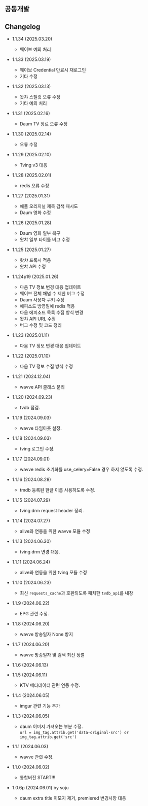 ## 공동개발

## Changelog
- 1.1.34 (2025.03.20)
  - 웨이브 예외 처리

- 1.1.33 (2025.03.19)
  - 웨이브 Credential 만료시 재로그인
  - 기타 수정

- 1.1.32 (2025.03.13)
  - 왓챠 스틸컷 오류 수정
  - 기타 예외 처리

- 1.1.31 (2025.02.16)
  - Daum TV 장르 오류 수정

- 1.1.30 (2025.02.14)
  - 오류 수정

- 1.1.29 (2025.02.10)
  - Tving v3 대응

- 1.1.28 (2025.02.01)
  - redis 오류 수정

- 1.1.27 (2025.01.31)
  - 애플 오리지널 제목 검색 재시도
  - Daum 영화 수정

- 1.1.26 (2025.01.28)
  - Daum 영화 일부 복구
  - 왓챠 일부 타이틀 버그 수정

- 1.1.25 (2025.01.27)
  - 왓챠 프록시 적용
  - 왓챠 API 수정

- 1.1.24p19 (2025.01.26)
  - 다음 TV 정보 변경 대응 업데이트
  - 웨이브 전체 채널 수 제한 버그 수정
  - Daum 사용자 쿠키 수정
  - 에피소드 방영일에 redis 적용
  - 다음 에피소드 목록 수집 방식 변경
  - 왓챠 API URL 수정
  - 버그 수정 및 코드 정리

- 1.1.23 (2025.01.11)
  - 다음 TV 정보 변경 대응 업데이트

- 1.1.22 (2025.01.10)
  - 다음 TV 정보 수집 방식 수정

- 1.1.21 (2024.12.04)
  - wavve API 클래스 분리

- 1.1.20 (2024.09.23)
  - tvdb 점검.

- 1.1.19 (2024.09.03)
  - wavve 타임아웃 설정.

- 1.1.18 (2024.09.03)
  - tving 로그인 수정.

- 1.1.17 (2024.09.01)
  - wavve redis 초기화를 use_celery=False 경우 하지 않도록 수정.

- 1.1.16 (2024.08.28)
  - tmdb 등록된 한글 이름 사용하도록 수정.

- 1.1.15 (2024.07.29)
  - tving drm request header 정리.

- 1.1.14 (2024.07.27)
  - alive와 연동을 위한 wavve 모듈 수정

- 1.1.13 (2024.06.30)
  - tving drm 변경 대응.

- 1.1.11 (2024.06.24)
  - alive와 연동을 위한 tving 모듈 수정

- 1.1.10 (2024.06.23)
  - 최신 `requests_cache`과 호환되도록 패치한 `tvdb_api`를 내장

- 1.1.9 (2024.06.22)
  - EPG 관련 수정.

- 1.1.8 (2024.06.20)
  - wavve 방송일자 None 방지

- 1.1.7 (2024.06.20)
  - wavve 방송일자 및 검색 최신 정렬

- 1.1.6 (2024.06.13)

- 1.1.5 (2024.06.11)
  - KTV 메타데이터 관련 연동 수정.

- 1.1.4 (2024.06.05)
  - imgur 관련 기능 추가

- 1.1.3 (2024.06.05)
  - daum 이미지 가져오는 부분 수정.<br>
  ```url = img_tag.attrib.get('data-original-src') or img_tag.attrib.get('src')```

- 1.1.1 (2024.06.03)
  - wavve 관련 수정.

- 1.1.0 (2024.06.02)
  - 통합버전 START!!!

- 1.0.6p (2024.06.01) by soju
  - daum extra title 이모지 제거, premiered 변경사항 대응